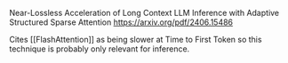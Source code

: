 Near-Lossless Acceleration of Long Context LLM Inference with Adaptive Structured Sparse Attention
https://arxiv.org/pdf/2406.15486

Cites [[FlashAttention]] as being slower at Time to First Token so this technique is probably only relevant for inference.

